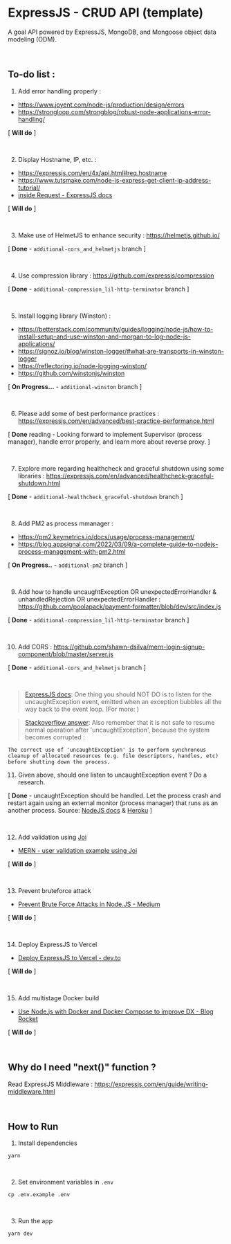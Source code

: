 # ExpressJS - CRUD API (template)

A goal API powered by ExpressJS, MongoDB, and Mongoose object data modeling (ODM).

<br />

## To-do list :

1. Add error handling properly :

- https://www.joyent.com/node-js/production/design/errors
- https://strongloop.com/strongblog/robust-node-applications-error-handling/

[ <b>Will do</b> ]

<br />

2. Display Hostname, IP, etc. : 

- https://expressjs.com/en/4x/api.html#req.hostname
- https://www.tutsmake.com/node-js-express-get-client-ip-address-tutorial/
- [inside Request - ExpressJS docs](https://expressjs.com/en/4x/api.html#req)

[ <b>Will do</b> ]

<br />

3. Make use of HelmetJS to enhance security : https://helmetjs.github.io/ 

[ <b>Done</b> - `additional-cors_and_helmetjs` branch ]

<br />

4. Use compression library : https://github.com/expressjs/compression 

[ <b>Done</b> - `additional-compression_lil-http-terminator` branch ]

<br />

5. Install logging library (Winston) : 

- https://betterstack.com/community/guides/logging/node-js/how-to-install-setup-and-use-winston-and-morgan-to-log-node-js-applications/
- https://signoz.io/blog/winston-logger/#what-are-transports-in-winston-logger
- https://reflectoring.io/node-logging-winston/
- https://github.com/winstonjs/winston

[ <b>On Progress...</b> - `additional-winston` branch ]

<br />

6. Please add some of best performance practices : https://expressjs.com/en/advanced/best-practice-performance.html 

[ <b>Done</b> reading - Looking forward to implement Supervisor (process manager), handle error properly, and learn more about reverse proxy. ]

<br />

7. Explore more regarding healthcheck and graceful shutdown using some libraries : https://expressjs.com/en/advanced/healthcheck-graceful-shutdown.html 

[ <b>Done</b> - `additional-healthcheck_graceful-shutdown` branch ] 

<br />

8. Add PM2 as process mmanager : 

- https://pm2.keymetrics.io/docs/usage/process-management/
- https://blog.appsignal.com/2022/03/09/a-complete-guide-to-nodejs-process-management-with-pm2.html

[ <b>On Progress..</b> - `additional-pm2` branch ]

<br />

9. Add how to handle uncaughtException OR unexpectedErrorHandler & unhandledRejection OR unexpectedErrorHandler : https://github.com/poolapack/payment-formatter/blob/dev/src/index.js 

[ <b>Done</b> - `additional-compression_lil-http-terminator` branch ]

<br />

10. Add CORS : https://github.com/shawn-dsilva/mern-login-signup-component/blob/master/server.js 

[ <b>Done</b> - `additional-cors_and_helmetjs` branch ]

<br />

> [ExpressJS docs](https://expressjs.com/en/advanced/best-practice-performance.html#handle-exceptions-properly): One thing you should NOT DO is to listen for the uncaughtException event, emitted when an exception bubbles all the way back to the event loop. (For more: )

> [Stackoverflow answer](https://stackoverflow.com/a/40867663): Also remember that it is not safe to resume normal operation after 'uncaughtException', because the system becomes corrupted :

    The correct use of 'uncaughtException' is to perform synchronous cleanup of allocated resources (e.g. file descriptors, handles, etc) before shutting down the process.


11. Given above, should one listen to uncaughtException event ? Do a research. 

[ <b>Done</b> - uncaughtException should be handled. Let the process crash and restart again using an external monitor (process manager) that runs as an another process. Source: [NodeJS docs](https://nodejs.org/api/process.html#process_warning_using_uncaughtexception_correctly) & [Heroku](https://blog.heroku.com/best-practices-nodejs-errors#javascript-error-events) ]

<br />

12. Add validation using [Joi](https://joi.dev/api/?v=17.6.0)

- [MERN - user validation example using Joi](https://github.com/shawn-dsilva/mern-login-signup-component/blob/master/utils/userValidations.js)

[ <b>Will do</b> ]

<br />

13. Prevent bruteforce attack

- [Prevent Brute Force Attacks in Node.JS - Medium](https://levelup.gitconnected.com/prevent-brute-force-attacks-in-node-js-419367ae35e6)

[ <b>Will do</b> ]

<br />

14. Deploy ExpressJS to Vercel

- [Deploy ExpressJS to Vercel - dev.to](https://dev.to/hte305/deploy-express-js-app-to-vercel-38jb)

[ <b>Will do</b> ]

<br />

15. Add multistage Docker build

- [Use Node.js with Docker and Docker Compose to improve DX - Blog Rocket](https://blog.logrocket.com/node-js-docker-improve-dx/)

[ <b>Will do</b> ]

<br />

## Why do I need "next()" function ?

Read ExpressJS Middleware : https://expressjs.com/en/guide/writing-middleware.html

<br />

## How to Run

1. Install dependencies

```
yarn
```

<br />

2. Set environment variables in `.env`

```
cp .env.example .env
```

<br />

3. Run the app

```
yarn dev
```
